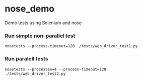 # nose_demo
Demo tests using Selenium and nose

### Run simple non-parallel test

```
nosetests --process-timeout=120 ./tests/web_driver_test1.py
```

### Run paralell tests

```
nosetests --processes=4 --process-timeout=120 ./tests/web_driver_test2.py
```
